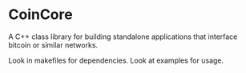 CoinCore
===========

A C++ class library for building standalone applications that interface bitcoin or similar networks.

Look in makefiles for dependencies.
Look at examples for usage.
